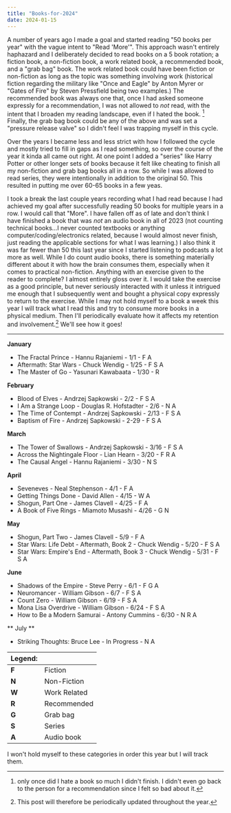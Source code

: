 ```yaml
---
title: "Books-for-2024"
date: 2024-01-15
---
```


A number of years ago I made a goal and started reading "50 books per year" with the vague intent to "Read 'More'". This approach wasn't entirely haphazard and I deliberately decided to read books on a 5 book rotation; a fiction book, a non-fiction book, a work related book, a recommended book, and a "grab bag" book. The work related book could have been fiction or non-fiction as long as the topic was something involving work (historical fiction regarding the military like "Once and Eagle" by Anton Myrer or "Gates of Fire" by Steven Pressfield being two examples.) The recommended book was always one that, once I had asked someone expressly for a recommendation, I was not allowed to *not* read, with the intent that I broaden my reading landscape, even if I hated the book. [^1] Finally, the grab bag book could be any of the above and was set a "pressure release valve" so I didn't feel I was trapping myself in this cycle. 

Over the years I became less and less strict with how I followed the cycle and mostly tried to fill in gaps as I read something, so over the course of the year it kinda all came out right. At one point I added a "series" like Harry Potter or other longer sets of books because it felt like cheating to finish all my non-fiction and grab bag books all in a row. So while I was allowed to read series, they were intentionally in addition to the original 50. This resulted in putting me over 60-65 books in a few yeas. 
 
I took a break the last couple years recording what I had read because I had achieved my goal after successfully reading 50 books for multiple years in a row. I would call that "More". I have fallen off as of late and don't think I have finished a book that was *not* an audio book in all of 2023 (not counting technical books...I never counted textbooks or anything computer/coding/electronics related, because I would almost never finish, just reading the applicable sections for what I was learning.) I also think it was far fewer than 50 this last year since I started listening to podcasts a lot more as well. While I do count audio books, there is something materially different about it with how the brain consumes them, especially when it comes to practical non-fiction. Anything with an exercise given to the reader to complete? I almost entirely gloss over it. I would take the exercise as a good principle, but never seriously interacted with it unless it intrigued me enough that I subsequently went and bought a physical copy expressly to return to the exercise.  While I may not hold myself to a book a week this year I will track what I read this and try to consume more books in a physical medium. Then I'll periodically evaluate how it affects my retention and involvement.[^2] We'll see how it goes!

---

**January**

- The Fractal Prince - Hannu Rajaniemi - 1/1 - F A
- Aftermath: Star Wars - Chuck Wendig - 1/25 - F S A 
- The Master of Go - Yasunari Kawabaata - 1/30 - R

**February**

- Blood of Elves - Andrzej Sapkowski - 2/2 - F S A
- I Am a Strange Loop - Douglas R. Hofstadter - 2/6 - N A
- The Time of Contempt - Andrzej Sapkowski - 2/13 - F S A
- Baptism of Fire - Andrzej Sapkowski - 2-29 - F S A

**March**

- The Tower of Swallows - Andrzej Sapkowski - 3/16 - F S A
- Across the Nightingale Floor - Lian Hearn - 3/20 - F R A
- The Causal Angel - Hannu Rajaniemi - 3/30 - N S

**April**

- Seveneves - Neal Stephenson - 4/1 - F A
- Getting Things Done - David Allen - 4/15 - W A
- Shogun, Part One - James Clavell - 4/25 - F A
- A Book of Five Rings - Miamoto Musashi - 4/26 - G N

**May**

- Shogun, Part Two - James Clavell - 5/9 - F A
- Star Wars: Life Debt - Aftermath, Book 2 - Chuck Wendig - 5/20 - F S A
- Star Wars: Empire's End - Aftermath, Book 3 - Chuck Wendig - 5/31 - F S A

**June**

- Shadows of the Empire - Steve Perry - 6/1 - F G A
- Neuromancer - William Gibson - 6/7 - F S A
- Count Zero - William Gibson - 6/19 - F S A
- Mona Lisa Overdrive - William Gibson - 6/24 - F S A
- How to Be a Modern Samurai - Antony Cummins - 6/30 - N R A

** July **

- Striking Thoughts: Bruce Lee - In Progress - N A 


| Legend: ||
|---|---|
|**F** | Fiction
| **N** | Non-Fiction |
| **W** | Work Related |
| **R** | Recommended |
| **G** | Grab bag |
| **S** | Series |
| **A** | Audio book |

I won't hold myself to these categories in order this year but I will track them.


[^1]: only once did I hate a book so much I didn't finish. I didn't even go back to the person for a recommendation since I felt so bad about it. 
 
[^2]: This post will therefore be periodically updated throughout the year.
